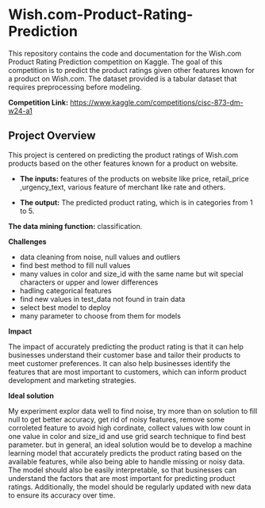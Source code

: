 # Wish.com-Product-Rating-Prediction
This repository contains the code and documentation for the Wish.com Product Rating Prediction competition on Kaggle. The goal of this competition is to predict the product ratings given other features known for a product on Wish.com. The dataset provided is a tabular dataset that requires preprocessing before modeling.

**Competition Link:** https://www.kaggle.com/competitions/cisc-873-dm-w24-a1

## **Project Overview**

This project is centered on predicting the product ratings of Wish.com products based on the other features known for a product on website.

* **The inputs:**  features of the products on website like price, retail_price ,urgency_text, various feature of merchant like rate and others.

* **The output:** The predicted product rating, which is in categories from 1 to 5.

**The data mining function:** classification.

**Challenges**
* data cleaning from noise, null values and outliers
* find best method to fill null values
* many values in color and size_id with the same name but wit special characters or upper and lower differences
* hadling categorical features
* find new values in test_data not found in train data
* select best model to deploy
* many parameter to choose from them for models


**Impact**

The impact of accurately predicting the product rating is that it can help businesses understand their customer base and tailor their products to meet customer preferences. It can also help businesses identify the features that are most important to customers, which can inform product development and marketing strategies.


**Ideal solution**

My experiment explor data well to find noise, try more than on solution to fill null to get better accuracy, get rid of noisy features, remove some corroleted feature to avoid high cordinate, collect values with low count in one value in color and size_id and use grid search technique to find best parameter.
but in general, an ideal solution would be to develop a machine learning model that accurately predicts the product rating based on the available features, while also being able to handle missing or noisy data. The model should also be easily interpretable, so that businesses can understand the factors that are most important for predicting product ratings. Additionally, the model should be regularly updated with new data to ensure its accuracy over time.
